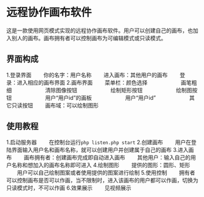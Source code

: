 ﻿
# 远程协作画布软件

这是一款使用网页模式实现的远程协作画布软件。用户可以创建自己的画布，也加入别人的画布。画布拥有者可以控制画布为可编辑模式或只读模式。

## 界面构成

1.登录界面
&ensp;&ensp;&ensp;&ensp;你的名字：用户名称
&ensp;&ensp;&ensp;&ensp;进入画布：其他用户的画布
&ensp;&ensp;&ensp;&ensp;登&ensp;&ensp;&ensp;&ensp;录：进入相应的画布界面
2.画布界面
&ensp;&ensp;&ensp;&ensp;菜单栏：颜色选择
&ensp;&ensp;&ensp;&ensp;&ensp;&ensp;&ensp;&ensp;&ensp;&ensp;&ensp;&ensp;画笔粗细
&ensp;&ensp;&ensp;&ensp;&ensp;&ensp;&ensp;&ensp;&ensp;&ensp;&ensp;&ensp;清除图像按钮
&ensp;&ensp;&ensp;&ensp;&ensp;&ensp;&ensp;&ensp;&ensp;&ensp;&ensp;&ensp;绘制矩形按钮
&ensp;&ensp;&ensp;&ensp;&ensp;&ensp;&ensp;&ensp;&ensp;&ensp;&ensp;&ensp;绘制图按钮
&ensp;&ensp;&ensp;&ensp;&ensp;&ensp;&ensp;&ensp;&ensp;&ensp;&ensp;&ensp;用户“用户id”的画板
&ensp;&ensp;&ensp;&ensp;&ensp;&ensp;&ensp;&ensp;&ensp;&ensp;&ensp;&ensp;用户“用户id”
&ensp;&ensp;&ensp;&ensp;&ensp;&ensp;&ensp;&ensp;&ensp;&ensp;&ensp;&ensp;其它只读按钮
&ensp;&ensp;&ensp;&ensp;画布域：可以绘制图形


## 使用教程
1.启动服务器
&ensp;&ensp;&ensp;&ensp;在控制台运行`php listen.php start`
2.创建画布
&ensp;&ensp;&ensp;&ensp;用户在登陆界面输入用户名和画布名称，就可以创建用户并创建属于自己的画布
3.进入画布
&ensp;&ensp;&ensp;&ensp;画布拥有者：创建画布完成即自动进入画布
&ensp;&ensp;&ensp;&ensp;其他用户：输入自己的用户名称和想加入的画布名称即可进入
4.绘制图形
&ensp;&ensp;&ensp;&ensp;提供的图形：圆形、矩形
&ensp;&ensp;&ensp;&ensp;用户可以自己绘制图案或者使用提供的图案进行绘制
5.使用控制
&ensp;&ensp;&ensp;&ensp;拥有者可以控制画布是否可以作画，当不限制时，进入该画布的用户都可以作画，切换为只读模式时，不可以作画
6.效果展示
&ensp;&ensp;&ensp;&ensp;见视频展示
